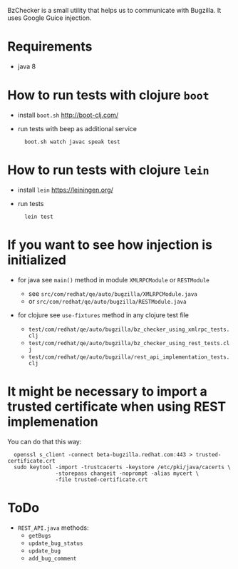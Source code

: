 BzChecker is a small utility that helps us to communicate with Bugzilla.
It uses Google Guice injection.

# Requirements

  - java 8
  
# How to run tests with clojure `boot`

* install `boot.sh`  http://boot-clj.com/
* run tests with beep as additional service

        boot.sh watch javac speak test
   
# How to run tests with clojure `lein`

* install `lein` https://leiningen.org/
* run tests

        lein test

# If you want to see how injection is initialized

* for java see `main()` method in module `XMLRPCModule` or `RESTModule`
   - see `src/com/redhat/qe/auto/bugzilla/XMLRPCModule.java`
   - or  `src/com/redhat/qe/auto/bugzilla/RESTModule.java`
   
* for clojure see `use-fixtures` method in any clojure test file
   - `test/com/redhat/qe/auto/bugzilla/bz_checker_using_xmlrpc_tests.clj`
   - `test/com/redhat/qe/auto/bugzilla/bz_checker_using_rest_tests.clj`
   - `test/com/redhat/qe/auto/bugzilla/rest_api_implementation_tests.clj`
   
# It might be necessary to import a trusted certificate when using REST implemenation
You can do that this way:

      openssl s_client -connect beta-bugzilla.redhat.com:443 > trusted-certificate.crt
      sudo keytool -import -trustcacerts -keystore /etc/pki/java/cacerts \
                   -storepass changeit -noprompt -alias mycert \
                   -file trusted-certificate.crt 


# ToDo

* `REST_API.java` methods:
   - `getBugs`
   - `update_bug_status`
   - `update_bug`
   - `add_bug_comment`
